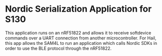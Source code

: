 Nordic Serialization Application for S130
=========================================

This application runs on an nRF51822 and allows it to receive softdevice
commands over a UART connection from another microcontroller. For Hail, this
app allows the SAM4L to run an application which calls Nordic SDKs in order to
use the BLE protocol through the nRF51822.

